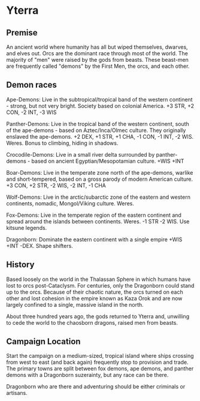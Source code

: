 # Yterra

## Premise

An ancient world where humanity has all but wiped themselves, dwarves, and elves out. Orcs are the dominant race through most of the world. The majority of "men" were raised by the gods from beasts. These beast-men are frequently called "demons" by the First Men, the orcs, and each other.

## Demon races

Ape-Demons: Live in the subtropical/tropical band of the western continent - strong, but not very bright. Society based on colonial America. +3 STR, +2 CON, -2 INT, -3 WIS

Panther-Demons: Live in the tropical band of the western continent, south of the ape-demons - based on Aztec/Inca/Olmec culture. They originally enslaved the ape-demons. +2 DEX, +1 STR, +1 CHA, -1 CON, -1 INT, -2 WIS. Weres. Bonus to climbing, hiding in shadows.

Crocodile-Demons: Live in a small river delta surrounded by panther-demons - based on ancient Egyptian/Mesopotamian culture. +WIS +INT

Boar-Demons: Live in the temperate zone north of the ape-demons, warlike and short-tempered, based on a gross parody of modern American culture. +3 CON, +2 STR, -2 WIS, -2 INT, -1 CHA

Wolf-Demons: Live in the arctic/subarctic zone of the eastern and western continents, nomadic, Mongol/Viking culture. Weres.

Fox-Demons: Live in the temperate region of the eastern continent and spread around the islands between continents. Weres. -1 STR -2 WIS. Use kitsune legends. 

Dragonborn: Dominate the eastern continent with a single empire +WIS +INT -DEX. Shape shifters.

## History

Based loosely on the world in the Thalassan Sphere in which humans have lost to orcs post-Cataclysm. For centuries, only the Dragonborn could stand up to the orcs. Because of their chaotic nature, the orcs turned on each other and lost cohesion in the empire known as Kaza Orok and are now largely confined to a single, massive island in the north.

About three hundred years ago, the gods returned to Yterra and, unwilling to cede the world to the chaosborn dragons, raised men from beasts.

## Campaign Location

Start the campaign on a medium-sized, tropical island where ships crossing from west to east (and back again) frequently stop to provision and trade. The primary towns are split between fox demons, ape demons, and panther demons with a Dragonborn suzerainty, but any race can be there.

Dragonborn who are there and adventuring should be either criminals or artisans.
